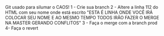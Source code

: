 Git usado para silumar o CAOS!
1 - Crie sua branch
2 - Altere a linha 112 do HTML com seu nome onde está escrito "ESTA É LINHA ONDE VOCÊ IRÁ COLOCAR SEU NOME E AO MESMO TEMPO TODOS IRÃO FAZER O MERGE NA MASTER GERANDO CONFLITOS"
3 - Faça o merge com a branch prod
4-  Faça o revert
